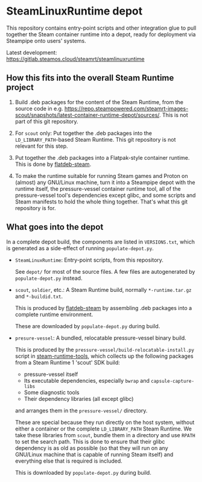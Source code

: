 SteamLinuxRuntime depot
=======================

This repository contains entry-point scripts and other integration glue
to pull together the Steam container runtime into a depot, ready for
deployment via Steampipe onto users' systems.

Latest development: <https://gitlab.steamos.cloud/steamrt/steamlinuxruntime>

How this fits into the overall Steam Runtime project
----------------------------------------------------

1. Build .deb packages for the content of the Steam Runtime, from
    the source code in e.g.
    <https://repo.steampowered.com/steamrt-images-scout/snapshots/latest-container-runtime-depot/sources/>.
    This is not part of this git repository.

2. For `scout` only: Put together the .deb packages into the
    `LD_LIBRARY_PATH`-based Steam Runtime.
    This git repository is not relevant for this step.

3. Put together the .deb packages into a Flatpak-style container runtime.
    This is done by
    [flatdeb-steam](https://gitlab.steamos.cloud/steamrt/flatdeb-steam).

4. To make the runtime suitable for running Steam games and Proton on
    (almost) any GNU/Linux machine, turn it into a Steampipe depot
    with the runtime itself, the pressure-vessel container runtime tool,
    all of the pressure-vessel tool's dependencies except glibc, and some
    scripts and Steam manifests to hold the whole thing together.
    That's what this git repository is for.

What goes into the depot
------------------------

In a complete depot build, the components are listed in `VERSIONS.txt`,
which is generated as a side-effect of running `populate-depot.py`.

* `SteamLinuxRuntime`: Entry-point scripts, from this repository.

    See `depot/` for most of the source files. A few files are
    autogenerated by `populate-depot.py` instead.

* `scout`, `soldier`, etc.: A Steam Runtime build, normally
    `*-runtime.tar.gz` and `*-buildid.txt`.

    This is produced by
    [flatdeb-steam](https://gitlab.steamos.cloud/steamrt/flatdeb-steam)
    by assembling .deb packages into a complete runtime environment.

    These are downloaded by `populate-depot.py` during build.

* `presure-vessel`: A bundled, relocatable pressure-vessel binary build.

    This is produced by the `pressure-vessel/build-relocatable-install.py`
    script in
    [steam-runtime-tools](https://gitlab.steamos.cloud/steamrt/steam-runtime-tools),
    which collects up the following packages from a
    Steam Runtime 1 'scout' SDK build:

    * pressure-vessel itself
    * Its executable dependencies, especially `bwrap` and `capsule-capture-libs`
    * Some diagnostic tools
    * Their dependency libraries (all except glibc)

    and arranges them in the `pressure-vessel/` directory.

    These are special because they run directly on the host system, without
    either a container or the complete `LD_LIBRARY_PATH` Steam Runtime.
    We take these libraries from `scout`, bundle them in a directory and
    use `RPATH` to set the search path. This is done to ensure that their
    glibc dependency is as old as possible (so that they will run on any
    GNU/Linux machine that is capable of running Steam itself) and
    everything else that is required is included.

    This is downloaded by `populate-depot.py` during build.
